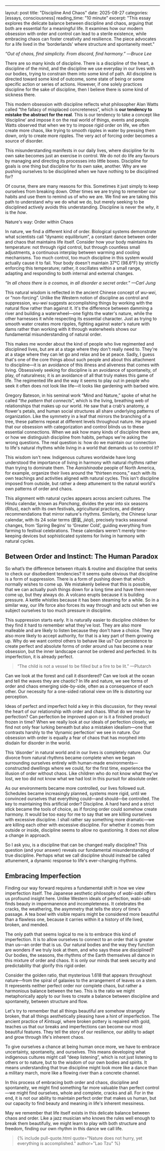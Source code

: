 ---
layout: post
title: "Discipline And Chaos"
date: 2025-08-27
categories: [essays, consciousness]
reading_time: "10 minute"
excerpt: "This essay explores the delicate balance between discipline and chaos, arguing that both are essential for a meaningful life. It examines how our modern obsession with order and control can lead to a sterile existence, while embracing chaos can foster creativity and resilience. The piece advocates for a life lived in the 'borderlands' where structure and spontaneity meet."

*“Out of chaos, find simplicity. From discord, find harmony.”* —*Bruce
Lee*

There are so many kinds of discipline. There is a discipline of the
heart, a discipline of the mind, and the discipline we use everyday in
our lives with our bodies, trying to constrain them into some kind of
path. All discipline is directed toward some kind of outcome, some state
of being or some specific action or series of actions. However, if one
solely practices discipline for the sake of discipline, then I believe
there is some kind of sickness there.

This modern obsession with discipline reflects what philosopher Alan
Watts called “the fallacy of misplaced concreteness”, which is **our
tendency to mistake the abstract for the real**. This is our tendency to
take a concept like ‘discipline’ and impose it on the real world of
things, events and people. Watts observed that when we try to impose
rigid order on life, we often create more chaos, like trying to smooth
ripples in water by pressing them down, only to create more ripples. The
very act of forcing order becomes a source of disorder.

This misunderstanding manifests in our daily lives, where discipline for
its own sake becomes just an exercise in control. We do not do life any
favours by managing and directing its processes into little boxes.
Discipline for goals is one thing but discipline for its own sake,
another. Why are we pushing ourselves to be disciplined when we have
nothing to be disciplined for?

Of course, there are many reasons for this. Sometimes it just simply to
keep ourselves from breaking down. Other times we are trying to remember
our habits and use them to remind us of who we are. We find we are
taking this path to understand why we do what we do, but merely seeking
to be disciplined actively avoids this understanding. Discipline is
never the *why*, it is the *how*.

Nature's way: Order within Chaos

In nature, we find a different kind of order. Biological systems
demonstrate what scientists call “dynamic equilibrium”, a constant dance
between order and chaos that maintains life itself. Consider how your
body maintains its temperature: not through rigid control, but through
countless small adjustments, a continuous interplay between warming and
cooling mechanisms. Too much control, too much discipline in this system
would actually cause it to fail. Your body doesn't maintain 37°C
(98.6°F) by strictly enforcing this temperature; rather, it oscillates
within a small range, adapting and responding to both internal and
external changes.

*“In all chaos there is a cosmos, in all disorder a secret order.” —Carl
Jung*

This natural wisdom is reflected in the ancient Chinese concept of
*wu-wei*, or “non-forcing”. Unlike the Western notion of discipline as
control and suppression, *wu-wei* suggests accomplishing things by
working with the natural flow rather than against it. It's the
difference between damming a river and building a waterwheel—one fights
the water's nature, while the other harnesses it while respecting its
essential character. Just as trying to smooth water creates more
ripples, fighting against water's nature with dams rather than working
with it through waterwheels shows our fundamental misunderstanding of
natural order.

This makes me wonder about the kind of people who live regimented and
disciplined lives, but are at a stage where they don't really need to.
They're at a stage where they can let go and relax and be at peace.
Sadly, I guess that's one of the core things about such people and about
this attachment to discipline—it is an avoidance of this illness and
aliveness that comes with living. Obsessively seeking for discipline is
an avoidance of spontaneity, of play, of naturalness; it is an avoidance
of all that truly makes this game of life. The regimented life and the
way it seems to play out in people who seek it often does not look like
life—it looks like gardening with barbed wire.

Gregory Bateson, in his seminal work “Mind and Nature,” spoke of what he
called “*the pattern that connects*”, which is the living, breathing web
of relationships that makes up our world. He saw that a crab's anatomy,
a flower's petals, and human social structures all share underlying
patterns of organization. Like the symmetry in a leaf that mirrors the
branching of a tree, these patterns repeat at different levels
throughout nature. He argued that our obsession with categorization and
control blinds us to these essential connections. When we ask how many
kinds of discipline there are, or how we distinguish discipline from
habits, perhaps we're asking the wrong questions. The real question is:
how do we maintain our connection to life's natural rhythms while living
in a world that demands us to control it?

This wisdom isn't new. Indigenous cultures worldwide have long
understood the importance of living in harmony with natural rhythms
rather than trying to dominate them. The *Aanishinaabe* people of North
America, for example, organize their lives around the “thirteen moons,”
each with its own teachings and activities aligned with natural cycles.
This isn't discipline imposed from outside, but rather a deep attunement
to the natural world's own patterns of order and chaos.

This alignment with natural cycles appears across ancient cultures. The
Hindu calendar, known as *Panchang*, divides the year into six seasons
(*Ritus*), each with its own festivals, agricultural practices, and
dietary recommendations that mirror nature's rhythms. Similarly, the
Chinese lunar calendar, with its 24 solar terms (節氣, *jiéqì*),
precisely tracks seasonal changes, from ‘Spring Begins’ to ‘Greater
Cold’, guiding everything from farming to festival celebrations. These
calendars weren't merely time-keeping devices but sophisticated systems
for living in harmony with natural cycles.

## Between Order and Instinct: The Human Paradox

So what’s the difference between rituals & routine and discipline that
seeks to check our disobedient tendencies? It seems quite obvious that
discipline is a form of suppression. There is a form of pushing down
that which normally wishes to come up. We mistakenly believe that this
is possible, that we can actually push things down for a long time and
have them never come up, but they always do. A volcano erupts because it
is building pressure. A kettle whistles because it has been steaming for
a while. So in a similar way, our life force also forces its way through
and acts out when we subject ourselves to too much pressure in
discipline.

This suppression starts early. It is naturally easier to discipline
children for they find it hard to remember what they've lost. They are
also more malleable and are likely to listen because they don't have a
choice. They are also more likely to accept authority, for that is a key
part of them growing up. Why do we want control others to behave like
us? Our persistence to create perfect and absolute forms of order around
us has become a near obsession, but the inner landscape cannot be
ordered and perfected. In its imperfection, it is already perfect.

> “The child is not a vessel to be filled but a fire to be lit.”
> —Plutarch

Can we look at the forest and call it disordered? Can we look at the
ocean and tell the waves they are chaotic? In life and nature, we see
forms of order and chaos emerging side-by-side, often as a consequence
of each other. Our necessity for a one-sided rational view on life is
distorting our perception.

Ideas of perfect and imperfect hold a key in this discussion, for they
reveal the heart of our relationship with order and chaos. What do we
mean by perfection? Can perfection be improved upon or is it a finished
product frozen in time? When we really look at our ideals of perfection
closely, we find not only fear lurking beneath but also a mistaken
idealism—one that contrasts harshly to the ‘dynamic perfection’ we see
in nature. Our obsession with order is equally a fear of chaos that has
morphed into disdain for disorder in the world.

This ‘disorder’ in natural world and in our lives is completely nature.
Our divorce from natural rhythms became complete when we began
surrounding ourselves entirely with human-made environments—constructed
dwellings where we could, for the first time, experience the illusion of
order without chaos. Like children who do not know what they've lost, we
too did not know what we had lost in this pursuit for absolute order.

As our environments became more controlled, our lives followed suit.
Schedules became increasingly planned, systems more rigid, until we
convinced ourselves that everything could—and should—be controlled. The
key to maintaining this artificial order? Discipline. A hard hand and a
strict stick became the tools of choice, as if forcing order could
somehow create harmony. It would be too easy for me to say that we are
killing ourselves with excessive discipline. I shall rather say
something more dramatic—we are killing each other with excessive
discipline. For whether it comes from outside or inside, discipline
seems to allow no questioning. It does not allow a change in approach.

So I ask you, is a discipline that can be changed really discipline?
This question (and your answer) reveals our fundamental misunderstanding
of true discipline. Perhaps what we call discipline should instead be
called attunement, a dynamic response to life's ever-changing rhythms.

## Embracing Imperfection

Finding our way forward requires a fundamental shift in how we view
imperfection itself. The Japanese aesthetic philosophy of *wabi-sabi*
offers us profound insight here. Unlike Western ideals of perfection,
wabi-sabi finds beauty in impermanence and incompleteness. It celebrates
the cracks, the weathering, the asymmetry that tells the story of time's
passage. A tea bowl with visible repairs might be considered more
beautiful than a flawless one, because it carries within it a history of
life lived, broken, and mended.

The only path that seems logical to me is to embrace this kind of
imperfection. It is to allow ourselves to connect to an order that is
greater than us—an order that is us. Our natural bodies and the way they
function are wonders if we truly look at them, and who says these are
disciplined? Our bodies, the seasons, the rhythms of the Earth
themselves all dance in this mixture of order and chaos. It is only our
minds that seek security and predictability that glorify this rigid
order.

Consider the golden ratio, that mysterious 1.618 that appears throughout
nature—from the spiral of galaxies to the arrangement of leaves on a
stem. It represents neither perfect order nor complete chaos, but rather
a harmonious balance between the two. This is the ratio we might
metaphorically apply to our lives to create a balance between discipline
and spontaneity, between structure and flow.

Let's try to remember that all things beautiful are somehow strangely
broken, that all things aesthetically pleasing have a hint of
imperfection. The ancient practice of *Kintsugi*, where broken pottery
is repaired with gold, teaches us that our breaks and imperfections can
become our most beautiful features. They tell the story of our
resilience, our ability to adapt and grow through life's inherent chaos.

To give ourselves a chance at being human once more, we have to embrace
uncertainty, spontaneity, and ourselves. This means developing what
indigenous cultures might call “deep listening”, which is not just
listening to others or to nature, but to the wisdom of our own bodies
and spirits. It means understanding that true discipline might look more
like a dance than a military march, more like a flowing river than a
concrete channel.

In this process of embracing both order and chaos, discipline and
spontaneity, we might find something far more valuable than perfect
control—we might find ourselves, whole and complete, cracks and all. For
in the end, it is not our ability to maintain perfect order that makes
us human, but our capacity to find beauty and meaning in life's inherent
messiness.

May we remember that life itself exists in this delicate balance between
chaos and order. Like a jazz musician who knows the rules well enough to
break them beautifully, we might learn to play with both structure and
freedom, finding our own rhythm in this dance we call life.

> {% include pull-quote.html quote="Nature does not hurry, yet everything is accomplished." author="Lao Tzu" %}

